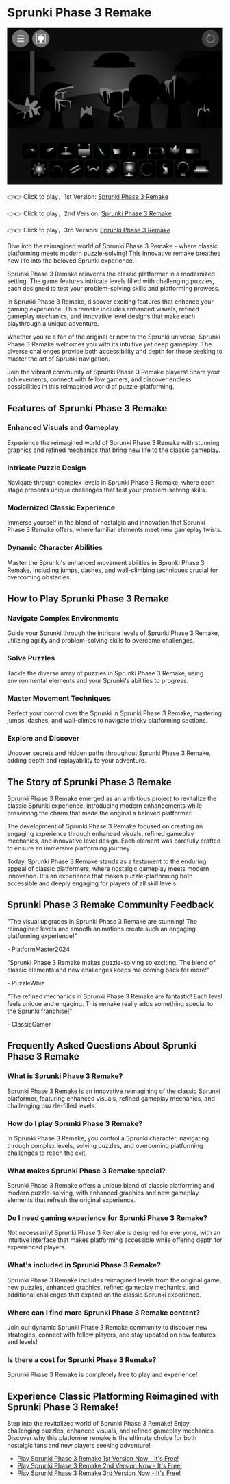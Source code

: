 # Sprunki Phase 3 Remake

![Sprunki Phase 3 Remake](https://raw.githubusercontent.com/sprunkiscrunkly/sprunki-phase-3-remake/refs/heads/main/sprunki-phase-3-remake.png "Sprunki Phase 3 Remake")

👉👉 Click to play，1st Version: [Sprunki Phase 3 Remake](https://sprunksters.com/sprunki-phase-3-remake/ "Sprunki Phase 3 Remake")

👉👉 Click to play，2nd Version: [Sprunki Phase 3 Remake](https://sprunkiscrunkly.com/sprunki-phase-3-remake/ "Sprunki Phase 3 Remake")

👉👉 Click to play，3rd Version: [Sprunki Phase 3 Remake](https://sprunkipyramixed.com/sprunki-phase-3-remake/ "Sprunki Phase 3 Remake")

Dive into the reimagined world of Sprunki Phase 3 Remake - where classic platforming meets modern puzzle-solving! This innovative remake breathes new life into the beloved Sprunki experience.

Sprunki Phase 3 Remake reinvents the classic platformer in a modernized setting. The game features intricate levels filled with challenging puzzles, each designed to test your problem-solving skills and platforming prowess.

In Sprunki Phase 3 Remake, discover exciting features that enhance your gaming experience. This remake includes enhanced visuals, refined gameplay mechanics, and innovative level designs that make each playthrough a unique adventure.

Whether you're a fan of the original or new to the Sprunki universe, Sprunki Phase 3 Remake welcomes you with its intuitive yet deep gameplay. The diverse challenges provide both accessibility and depth for those seeking to master the art of Sprunki navigation.

Join the vibrant community of Sprunki Phase 3 Remake players! Share your achievements, connect with fellow gamers, and discover endless possibilities in this reimagined world of puzzle-platforming.

## Features of Sprunki Phase 3 Remake

### Enhanced Visuals and Gameplay

Experience the reimagined world of Sprunki Phase 3 Remake with stunning graphics and refined mechanics that bring new life to the classic gameplay.

### Intricate Puzzle Design

Navigate through complex levels in Sprunki Phase 3 Remake, where each stage presents unique challenges that test your problem-solving skills.

### Modernized Classic Experience

Immerse yourself in the blend of nostalgia and innovation that Sprunki Phase 3 Remake offers, where familiar elements meet new gameplay twists.

### Dynamic Character Abilities

Master the Sprunki's enhanced movement abilities in Sprunki Phase 3 Remake, including jumps, dashes, and wall-climbing techniques crucial for overcoming obstacles.

## How to Play Sprunki Phase 3 Remake

### Navigate Complex Environments

Guide your Sprunki through the intricate levels of Sprunki Phase 3 Remake, utilizing agility and problem-solving skills to overcome challenges.

### Solve Puzzles

Tackle the diverse array of puzzles in Sprunki Phase 3 Remake, using environmental elements and your Sprunki's abilities to progress.

### Master Movement Techniques

Perfect your control over the Sprunki in Sprunki Phase 3 Remake, mastering jumps, dashes, and wall-climbs to navigate tricky platforming sections.

### Explore and Discover

Uncover secrets and hidden paths throughout Sprunki Phase 3 Remake, adding depth and replayability to your adventure.

## The Story of Sprunki Phase 3 Remake

Sprunki Phase 3 Remake emerged as an ambitious project to revitalize the classic Sprunki experience, introducing modern enhancements while preserving the charm that made the original a beloved platformer.

The development of Sprunki Phase 3 Remake focused on creating an engaging experience through enhanced visuals, refined gameplay mechanics, and innovative level design. Each element was carefully crafted to ensure an immersive platforming journey.

Today, Sprunki Phase 3 Remake stands as a testament to the enduring appeal of classic platformers, where nostalgic gameplay meets modern innovation. It's an experience that makes puzzle-platforming both accessible and deeply engaging for players of all skill levels.

## Sprunki Phase 3 Remake Community Feedback

"The visual upgrades in Sprunki Phase 3 Remake are stunning! The reimagined levels and smooth animations create such an engaging platforming experience!"

\- PlatformMaster2024

"Sprunki Phase 3 Remake makes puzzle-solving so exciting. The blend of classic elements and new challenges keeps me coming back for more!"

\- PuzzleWhiz

"The refined mechanics in Sprunki Phase 3 Remake are fantastic! Each level feels unique and engaging. This remake really adds something special to the Sprunki franchise!"

\- ClassicGamer

## Frequently Asked Questions About Sprunki Phase 3 Remake

### What is Sprunki Phase 3 Remake?

Sprunki Phase 3 Remake is an innovative reimagining of the classic Sprunki platformer, featuring enhanced visuals, refined gameplay mechanics, and challenging puzzle-filled levels.

### How do I play Sprunki Phase 3 Remake?

In Sprunki Phase 3 Remake, you control a Sprunki character, navigating through complex levels, solving puzzles, and overcoming platforming challenges to reach the exit.

### What makes Sprunki Phase 3 Remake special?

Sprunki Phase 3 Remake offers a unique blend of classic platforming and modern puzzle-solving, with enhanced graphics and new gameplay elements that refresh the original experience.

### Do I need gaming experience for Sprunki Phase 3 Remake?

Not necessarily! Sprunki Phase 3 Remake is designed for everyone, with an intuitive interface that makes platforming accessible while offering depth for experienced players.

### What's included in Sprunki Phase 3 Remake?

Sprunki Phase 3 Remake includes reimagined levels from the original game, new puzzles, enhanced graphics, refined gameplay mechanics, and additional challenges that expand on the classic Sprunki experience.

### Where can I find more Sprunki Phase 3 Remake content?

Join our dynamic Sprunki Phase 3 Remake community to discover new strategies, connect with fellow players, and stay updated on new features and levels!

### Is there a cost for Sprunki Phase 3 Remake?

Sprunki Phase 3 Remake is completely free to play and experience!

## Experience Classic Platforming Reimagined with Sprunki Phase 3 Remake!

Step into the revitalized world of Sprunki Phase 3 Remake! Enjoy challenging puzzles, enhanced visuals, and refined gameplay mechanics. Discover why this platformer remake is the ultimate choice for both nostalgic fans and new players seeking adventure!

- [Play Sprunki Phase 3 Remake 1st Version Now - It's Free!](https://sprunksters.com/sprunki-phase-3-remake/)
- [Play Sprunki Phase 3 Remake 2nd Version Now - It's Free!](https://sprunkiscrunkly.com/sprunki-phase-3-remake/)
- [Play Sprunki Phase 3 Remake 3rd Version Now - It's Free!](https://sprunkipyramixed.com/sprunki-phase-3-remake/)
